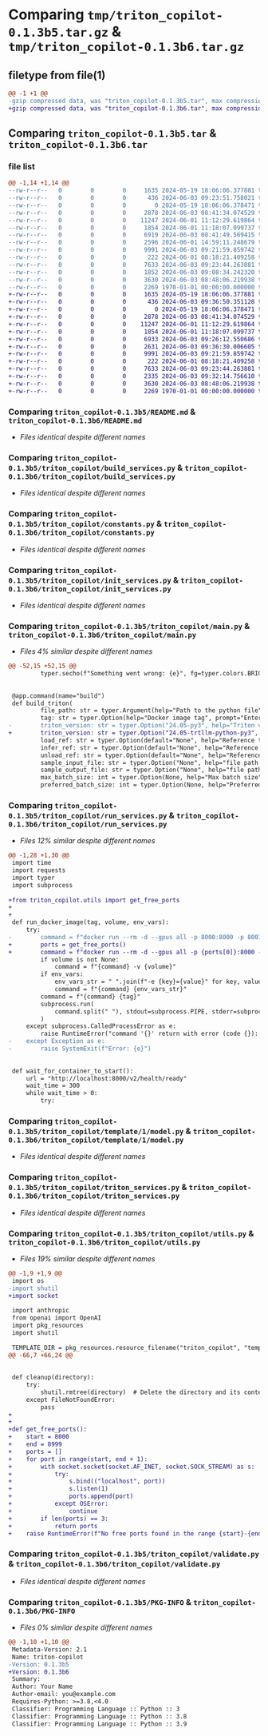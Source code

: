 # Comparing `tmp/triton_copilot-0.1.3b5.tar.gz` & `tmp/triton_copilot-0.1.3b6.tar.gz`

## filetype from file(1)

```diff
@@ -1 +1 @@
-gzip compressed data, was "triton_copilot-0.1.3b5.tar", max compression
+gzip compressed data, was "triton_copilot-0.1.3b6.tar", max compression
```

## Comparing `triton_copilot-0.1.3b5.tar` & `triton_copilot-0.1.3b6.tar`

### file list

```diff
@@ -1,14 +1,14 @@
--rw-r--r--   0        0        0     1635 2024-05-19 18:06:06.377881 triton_copilot-0.1.3b5/README.md
--rw-r--r--   0        0        0      436 2024-06-03 09:23:51.758021 triton_copilot-0.1.3b5/pyproject.toml
--rw-r--r--   0        0        0        0 2024-05-19 18:06:06.378471 triton_copilot-0.1.3b5/triton_copilot/__init__.py
--rw-r--r--   0        0        0     2878 2024-06-03 08:41:34.074529 triton_copilot-0.1.3b5/triton_copilot/build_services.py
--rw-r--r--   0        0        0    11247 2024-06-01 11:12:29.619864 triton_copilot-0.1.3b5/triton_copilot/constants.py
--rw-r--r--   0        0        0     1854 2024-06-01 11:18:07.099737 triton_copilot-0.1.3b5/triton_copilot/init_services.py
--rw-r--r--   0        0        0     6919 2024-06-03 08:41:49.569415 triton_copilot-0.1.3b5/triton_copilot/main.py
--rw-r--r--   0        0        0     2596 2024-06-01 14:59:11.248679 triton_copilot-0.1.3b5/triton_copilot/run_services.py
--rw-r--r--   0        0        0     9991 2024-06-03 09:21:59.859742 triton_copilot-0.1.3b5/triton_copilot/template/1/model.py
--rw-r--r--   0        0        0      222 2024-06-01 08:18:21.409258 triton_copilot-0.1.3b5/triton_copilot/template/Dockerfile
--rw-r--r--   0        0        0     7633 2024-06-03 09:23:44.263881 triton_copilot-0.1.3b5/triton_copilot/triton_services.py
--rw-r--r--   0        0        0     1852 2024-06-03 09:08:34.242320 triton_copilot-0.1.3b5/triton_copilot/utils.py
--rw-r--r--   0        0        0     3630 2024-06-03 08:48:06.219938 triton_copilot-0.1.3b5/triton_copilot/validate.py
--rw-r--r--   0        0        0     2269 1970-01-01 00:00:00.000000 triton_copilot-0.1.3b5/PKG-INFO
+-rw-r--r--   0        0        0     1635 2024-05-19 18:06:06.377881 triton_copilot-0.1.3b6/README.md
+-rw-r--r--   0        0        0      436 2024-06-03 09:36:50.351128 triton_copilot-0.1.3b6/pyproject.toml
+-rw-r--r--   0        0        0        0 2024-05-19 18:06:06.378471 triton_copilot-0.1.3b6/triton_copilot/__init__.py
+-rw-r--r--   0        0        0     2878 2024-06-03 08:41:34.074529 triton_copilot-0.1.3b6/triton_copilot/build_services.py
+-rw-r--r--   0        0        0    11247 2024-06-01 11:12:29.619864 triton_copilot-0.1.3b6/triton_copilot/constants.py
+-rw-r--r--   0        0        0     1854 2024-06-01 11:18:07.099737 triton_copilot-0.1.3b6/triton_copilot/init_services.py
+-rw-r--r--   0        0        0     6933 2024-06-03 09:26:12.550686 triton_copilot-0.1.3b6/triton_copilot/main.py
+-rw-r--r--   0        0        0     2631 2024-06-03 09:36:30.006605 triton_copilot-0.1.3b6/triton_copilot/run_services.py
+-rw-r--r--   0        0        0     9991 2024-06-03 09:21:59.859742 triton_copilot-0.1.3b6/triton_copilot/template/1/model.py
+-rw-r--r--   0        0        0      222 2024-06-01 08:18:21.409258 triton_copilot-0.1.3b6/triton_copilot/template/Dockerfile
+-rw-r--r--   0        0        0     7633 2024-06-03 09:23:44.263881 triton_copilot-0.1.3b6/triton_copilot/triton_services.py
+-rw-r--r--   0        0        0     2335 2024-06-03 09:32:14.756610 triton_copilot-0.1.3b6/triton_copilot/utils.py
+-rw-r--r--   0        0        0     3630 2024-06-03 08:48:06.219938 triton_copilot-0.1.3b6/triton_copilot/validate.py
+-rw-r--r--   0        0        0     2269 1970-01-01 00:00:00.000000 triton_copilot-0.1.3b6/PKG-INFO
```

### Comparing `triton_copilot-0.1.3b5/README.md` & `triton_copilot-0.1.3b6/README.md`

 * *Files identical despite different names*

### Comparing `triton_copilot-0.1.3b5/triton_copilot/build_services.py` & `triton_copilot-0.1.3b6/triton_copilot/build_services.py`

 * *Files identical despite different names*

### Comparing `triton_copilot-0.1.3b5/triton_copilot/constants.py` & `triton_copilot-0.1.3b6/triton_copilot/constants.py`

 * *Files identical despite different names*

### Comparing `triton_copilot-0.1.3b5/triton_copilot/init_services.py` & `triton_copilot-0.1.3b6/triton_copilot/init_services.py`

 * *Files identical despite different names*

### Comparing `triton_copilot-0.1.3b5/triton_copilot/main.py` & `triton_copilot-0.1.3b6/triton_copilot/main.py`

 * *Files 4% similar despite different names*

```diff
@@ -52,15 +52,15 @@
         typer.secho(f"Something went wrong: {e}", fg=typer.colors.BRIGHT_RED)
 
 
 @app.command(name="build")
 def build_triton(
         file_path: str = typer.Argument(help="Path to the python file"),
         tag: str = typer.Option(help="Docker image tag", prompt="Enter the image tag"),
-        triton_version: str = typer.Option("24.05-py3", help="Triton version", prompt="Enter the Triton version"),
+        triton_version: str = typer.Option("24.05-trtllm-python-py3", help="Triton version", prompt="Enter the Triton version"),
         load_ref: str = typer.Option(default="None", help="Reference to the load function"),
         infer_ref: str = typer.Option(default="None", help="Reference to the inference function"),
         unload_ref: str = typer.Option(default="None", help="Reference to the unload function"),
         sample_input_file: str = typer.Option("None", help="file path to sample input payload"),
         sample_output_file: str = typer.Option("None", help="file path to Sample output payload"),
         max_batch_size: int = typer.Option(None, help="Max batch size"),
         preferred_batch_size: int = typer.Option(None, help="Preferred batch size"),
```

### Comparing `triton_copilot-0.1.3b5/triton_copilot/run_services.py` & `triton_copilot-0.1.3b6/triton_copilot/run_services.py`

 * *Files 12% similar despite different names*

```diff
@@ -1,28 +1,30 @@
 import time
 import requests
 import typer
 import subprocess
 
+from triton_copilot.utils import get_free_ports
+
+
 def run_docker_image(tag, volume, env_vars):
     try:
-        command = f"docker run --rm -d --gpus all -p 8000:8000 -p 8001:8001 -p 8002:8002"
+        ports = get_free_ports()
+        command = f"docker run --rm -d --gpus all -p {ports[0]}:8000 -p {ports[1]}:8001 -p {ports[2]}:8002 "
         if volume is not None:
             command = f"{command} -v {volume}"
         if env_vars:
             env_vars_str = " ".join(f"-e {key}={value}" for key, value in env_vars.items())
             command = f"{command} {env_vars_str}"
         command = f"{command} {tag}"
         subprocess.run(
             command.split(" "), stdout=subprocess.PIPE, stderr=subprocess.PIPE, check=True
         )
     except subprocess.CalledProcessError as e:
         raise RuntimeError("command '{}' return with error (code {}): {}, error: {}".format(e.cmd, e.returncode, e.output, e.stderr))
-    except Exception as e:
-        raise SystemExit(f"Error: {e}")
 
 
 def wait_for_container_to_start():
     url = "http://localhost:8000/v2/health/ready"
     wait_time = 300
     while wait_time > 0:
         try:
```

### Comparing `triton_copilot-0.1.3b5/triton_copilot/template/1/model.py` & `triton_copilot-0.1.3b6/triton_copilot/template/1/model.py`

 * *Files identical despite different names*

### Comparing `triton_copilot-0.1.3b5/triton_copilot/triton_services.py` & `triton_copilot-0.1.3b6/triton_copilot/triton_services.py`

 * *Files identical despite different names*

### Comparing `triton_copilot-0.1.3b5/triton_copilot/utils.py` & `triton_copilot-0.1.3b6/triton_copilot/utils.py`

 * *Files 19% similar despite different names*

```diff
@@ -1,9 +1,9 @@
 import os
-import shutil
+import socket
 
 import anthropic
 from openai import OpenAI
 import pkg_resources
 import shutil
 
 TEMPLATE_DIR = pkg_resources.resource_filename("triton_copilot", "template/")
@@ -66,7 +66,24 @@
 
 
 def cleanup(directory):
     try:
         shutil.rmtree(directory)  # Delete the directory and its contents recursively
     except FileNotFoundError:
         pass
+
+
+def get_free_ports():
+    start = 8000
+    end = 8999
+    ports = []
+    for port in range(start, end + 1):
+        with socket.socket(socket.AF_INET, socket.SOCK_STREAM) as s:
+            try:
+                s.bind(("localhost", port))
+                s.listen(1)
+                ports.append(port)
+            except OSError:
+                continue
+        if len(ports) == 3:
+            return ports
+    raise RuntimeError(f"No free ports found in the range {start}-{end}")
```

### Comparing `triton_copilot-0.1.3b5/triton_copilot/validate.py` & `triton_copilot-0.1.3b6/triton_copilot/validate.py`

 * *Files identical despite different names*

### Comparing `triton_copilot-0.1.3b5/PKG-INFO` & `triton_copilot-0.1.3b6/PKG-INFO`

 * *Files 0% similar despite different names*

```diff
@@ -1,10 +1,10 @@
 Metadata-Version: 2.1
 Name: triton-copilot
-Version: 0.1.3b5
+Version: 0.1.3b6
 Summary: 
 Author: Your Name
 Author-email: you@example.com
 Requires-Python: >=3.8,<4.0
 Classifier: Programming Language :: Python :: 3
 Classifier: Programming Language :: Python :: 3.8
 Classifier: Programming Language :: Python :: 3.9
```

